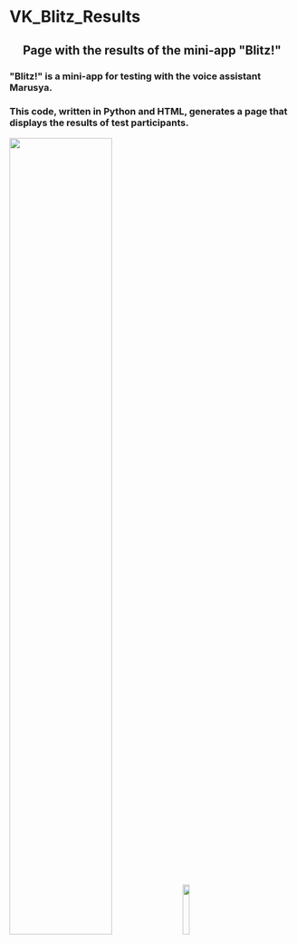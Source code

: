 # VK_Blitz_Results
<h2 align="center">Page with the results of the mini-app "Blitz!"</h2>
<h3>"Blitz!" is a mini-app for testing with the voice assistant Marusya.</h3>
<h3>This code, written in Python and HTML, generates a page that displays the results of test participants.</h3>
<div id="screenshots">
<img src="https://user-images.githubusercontent.com/104797558/232177397-003e1f14-20c1-4934-9c26-405aa97fe892.png" width="60%" height="60%">
<img src="https://user-images.githubusercontent.com/104797558/232177261-0b589819-7b88-4719-b11a-d9a0f756e5d2.png" width="15%" height="15%">
</div>
